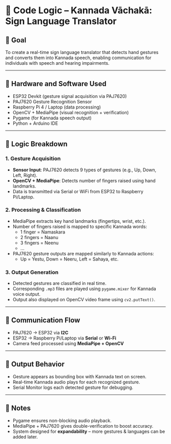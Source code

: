 # 🧠 Code Logic – Kannada Vāchakā: Sign Language Translator

## 🎯 Goal
To create a real-time sign language translator that detects hand gestures and converts them into Kannada speech, enabling communication for individuals with speech and hearing impairments.

---

## 🔧 Hardware and Software Used
- ESP32 Devkit (gesture signal acquisition via PAJ7620)
- PAJ7620 Gesture Recognition Sensor
- Raspberry Pi 4 / Laptop (data processing)
- OpenCV + MediaPipe (visual recognition + verification)
- Pygame (for Kannada speech output)
- Python + Arduino IDE

---

## 🧩 Logic Breakdown

### 1. **Gesture Acquisition**
- **Sensor Input**: PAJ7620 detects 9 types of gestures (e.g., Up, Down, Left, Right).
- **OpenCV + MediaPipe**: Detects number of fingers raised using hand landmarks.
- Data is transmitted via Serial or WiFi from ESP32 to Raspberry Pi/Laptop.

### 2. **Processing & Classification**
- MediaPipe extracts key hand landmarks (fingertips, wrist, etc.).
- Number of fingers raised is mapped to specific Kannada words:
  - 1 finger = Namaskara
  - 2 fingers = Naanu
  - 3 fingers = Neenu
  - ...
- PAJ7620 gesture outputs are mapped similarly to Kannada actions:
  - Up = Yestu, Down = Neeru, Left = Sahaya, etc.

### 3. **Output Generation**
- Detected gestures are classified in real time.
- Corresponding `.mp3` files are played using `pygame.mixer` for Kannada voice output.
- Output also displayed on OpenCV video frame using `cv2.putText()`.

---

## 🔄 Communication Flow
- PAJ7620 → ESP32 via **I2C**
- ESP32 → Raspberry Pi/Laptop via **Serial** or **Wi-Fi**
- Camera feed processed using **MediaPipe + OpenCV**

---

## 📌 Output Behavior
- Gesture appears as bounding box with Kannada text on screen.
- Real-time Kannada audio plays for each recognized gesture.
- Serial Monitor logs each detected gesture for debugging.

---

## 💬 Notes
- Pygame ensures non-blocking audio playback.
- MediaPipe + PAJ7620 gives double-verification to boost accuracy.
- System designed for **expandability** – more gestures & languages can be added later.

